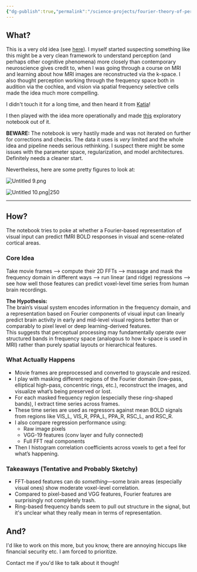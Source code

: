 ```yaml
---
{"dg-publish":true,"permalink":"/science-projects/fourier-theory-of-perception/"}
---
```



## What?
This is a very old idea (see [here](https://pubmed.ncbi.nlm.nih.gov/11430239/)). I myself started suspecting something like this might be a very clean framework to understand perception (and perhaps other cognitive phenomena) more closely than contemporary neuroscience gives credit to, when I was going through a course on MRI and learning about how MRI images are reconstructed via the k-space. I also thought perception working through the frequency space both in audition via the cochlea, and vision via spatial frequency selective cells made the idea much more compelling.

I didn't touch it for a long time, and then heard it from [Katja](https://seelikat.github.io/)!

I then played with the idea more operationally and made [this](https://colab.research.google.com/drive/1WkukBkBrAt8xgoCK2eSwvA-KtOtfIrKl?usp=sharing) exploratory notebook out of it.

**BEWARE:** The notebook is very hastily made and was not iterated on further for corrections and checks. The data it uses is *very* limited and the whole idea and pipeline needs serious rethinking. I suspect there might be some issues with the parameter space, regularization, and model architectures. Definitely needs a cleaner start. 

Nevertheless, here are some pretty figures to look at:


![Untitled 9.png](/img/user/Untitled%209.png)

![Untitled 10.png|250](/img/user/Untitled%2010.png)

---


## How?

The notebook tries to poke at whether a Fourier-based representation of visual input can predict fMRI BOLD responses in visual and scene-related cortical areas.
### Core Idea

Take movie frames --> compute their 2D FFTs --> massage and mask the frequency domain in different ways --> run linear (and ridge) regressions --> see how well those features can predict voxel-level time series from human brain recordings.

**The Hypothesis:**  
The brain’s visual system encodes information in the frequency domain, and a representation based on Fourier components of visual input can linearly predict brain activity in early and mid-level visual regions better than or comparably to pixel level or deep learning-derived features.  
This suggests that perceptual processing may fundamentally operate over structured bands in frequency space (analogous to how k-space is used in MRI) rather than purely spatial layouts or hierarchical features.
### What Actually Happens

- Movie frames are preprocessed and converted to grayscale and resized.
- I play with masking different regions of the Fourier domain (low-pass, elliptical high-pass, concentric rings, etc.), reconstruct the images, and visualize what’s being preserved or lost.
- For each masked frequency region (especially these ring-shaped bands), I extract time series across frames.
- These time series are used as regressors against mean BOLD signals from regions like VIS_L, VIS_R, PPA_L, PPA_R, RSC_L, and RSC_R.
- I also compare regression performance using:
    - Raw image pixels
    - VGG-19 features (conv layer and fully connected)
    - Full FFT real components
- Then I histogram correlation coefficients across voxels to get a feel for what’s happening.

### Takeaways (Tentative and Probably Sketchy)

- FFT-based features can do _something_—some brain areas (especially visual ones) show moderate voxel-level correlation.
- Compared to pixel-based and VGG features, Fourier features are surprisingly not completely trash.
- Ring-based frequency bands seem to pull out structure in the signal, but it's unclear what they really mean in terms of representation.

## And?

I'd like to work on this more, but you know, there are annoying hiccups like financial security etc. I am forced to prioritize.

Contact me if you'd like to talk about it though!

